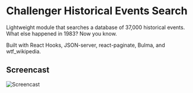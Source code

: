 # Challenger Historical Events Search
Lightweight module that searches a database of 37,000 historical events. What else happened in 1983? Now you know.

Built with React Hooks, JSON-server, react-paginate, Bulma, and wtf_wikipedia.

## Screencast

![Screencast](https://i.imgur.com/dHMELRC.gifv)
